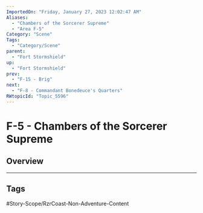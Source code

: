 ```yaml
---
ImportedOn: "Friday, January 27, 2023 12:02:47 AM"
Aliases:
  - "Chambers of the Sorcerer Supreme"
  - "Area F-5"
Category: "Scene"
Tags:
  - "Category/Scene"
parent:
  - "Fort Stormshield"
up:
  - "Fort Stormshield"
prev:
  - "F-15 - Brig"
next:
  - "F-8 - Commandant Bonedeuce's Quarters"
RWtopicId: "Topic_5596"
---
```

# F-5 - Chambers of the Sorcerer Supreme
## Overview

---
## Tags
#Story-Scope/RzrCoast-Non-Adventure-Content

